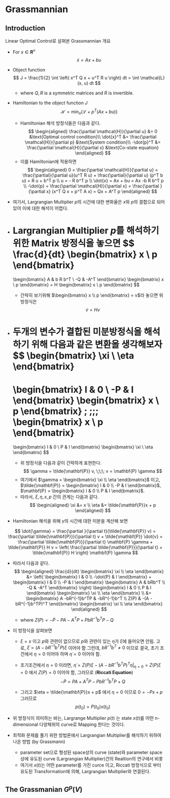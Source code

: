 Grassmannian
====

## Introduction
Linear Optimal Control로 살펴본 Grassmannian 개요

- For $x \in \mathbf{R}^n$ 
    $$
    \dot{x} = Ax + bu
    $$
-  Object function
    $$
    J = \frac{1}{2} \int \left( x^T Q x + u^T R u \right) dt = \int \mathcal{L}(x, u) dt
    $$
    - where $Q, R$ is a symmetric matrices and $R$ is invertible.

- Hamiltonian to the object function $J$
    $$
    \mathcal{H} = \min_{u} \left( \mathcal{L} + p^T (Ax +bu) \right)
    $$
	- Hamiltonian 해석 방정식들은 다음과 같다.
        $$
        \begin{aligned}
        \frac{\partial \mathcal{H}}{\partial u} &= 0 &\text{Optimal control condition}\\
        \dot{x}^T &= \frac{\partial \mathcal{H}}{\partial p} &\text{System condition}\\
        -\dot{p}^T &= \frac{\partial \mathcal{H}}{\partial x} &\text{Co-state equation}
        \end{aligned}
        $$
	- 이를 Hamiltonian에 적용하면
$$
\begin{aligned}
0 = \frac{\partial \mathcal{H}}{\partial u} = \frac{\partial}{\partial u}(u^T R u) + \frac{\partial}{\partial u} (p^T b u) = R u + b^T p \\
u = - R b^T p \\
\dot{x} = Ax + bu = Ax -b R b^T p \\
-\dot{p} = \frac{\partial \mathcal{H}}{\partial x} = \frac{\partial }{\partial x} (x^T Q x + p^T A x) = Qx + A^T p  
\end{aligned}
$$

- 여기서, Largrangian Multiplier $p$의 시간에 대한 변화율은 $x$와 $p$의 결합으로 되어 있어 이에 대한 해석이 어렵다.
- Largrangian Multiplier $p$를 해석하기 위한 Matrix 방정식을 놓으면
    $$
    \frac{d}{dt} 
    \begin{bmatrix} 
    x \\ p
    \end{bmatrix}
    = 
    \begin{bmatrix} 
    A & b R b^T \\ -Q & -A^T
    \end{bmatrix}
    \begin{bmatrix} 
    x \\ p
    \end{bmatrix}
    = H 
    \begin{bmatrix} 
    x \\ p
    \end{bmatrix}
    $$
	- 간략히 보기위해 $\begin{bmatrix} x \\ p  \end{bmatrix} = v$라 놓으면 위 방정식은 
        $$
        \dot{v} = H v
        $$
- **두개의 변수가 결합된 미분방정식을 해석 하기 위해 다음과 같은 변환을 생각해보자**
    $$
    \begin{bmatrix}
    \xi \\ \eta
    \end{bmatrix}
    =
    \begin{bmatrix}
    I & 0 \\ -P & I
    \end{bmatrix}
    \begin{bmatrix}
    x \\ p
    \end{bmatrix}
    ; \;\;\;
    \begin{bmatrix}
    x \\ p
    \end{bmatrix}
    = 
    \begin{bmatrix}
    I & 0 \\ P & I
    \end{bmatrix}
    \begin{bmatrix}
    \xi \\ \eta
    \end{bmatrix}
    $$
	- 위 방정식을 다음과 같이 간략하게 표현한다.
        $$
        \gamma = \tilde{\mathbf{P}} v, \;\;\; v = \mathbf{P} \gamma
        $$
	- 여기에서 $\gamma = \begin{bmatrix} \xi \\ \eta \end{bmatrix}$ 이고, $\tilde{\mathbf{P}} = \begin{bmatrix} I & 0 \\ -P & I \end{bmatrix}$, $\mathbf{P} = \begin{bmatrix} I & 0 \\ P & I \end{bmatrix}$. 
	- 따라서, $\xi, \eta, x, p$ 간의 관계는 다음과 같다. 
        $$
        \begin{aligned}
        \xi  &= x \\
        \eta &= \tilde{\mathbf{P}}x + p
        \end{aligned}
        $$

- Hamiltonian 해석을 위해 $\gamma$의 시간에 대한 미분을 계산해 보면 

$$
\dot{\gamma} = \frac{\partial }{\partial t}(\tilde{\mathbf{P}} v) = \frac{\partial \tilde{\mathbf{P}}}{\partial t} v + \tilde{\mathbf{P}} \dot{v} = \frac{\partial \tilde{\mathbf{P}}}{\partial t} \mathbf{P} \gamma + \tilde{\mathbf{P}} H v = \left( \frac{\partial \tilde{\mathbf{P}}}{\partial t} + \tilde{\mathbf{P}} H \right) \mathbf{P} \gamma 
$$

- 따라서 다음과 같다.
    $$
    \begin{aligned}
    \frac{d}{dt}
    \begin{bmatrix}
    \xi \\ \eta
    \end{bmatrix}
    &= \left(   
    \begin{bmatrix}
    I & 0 \\ -\dot{P} & I
    \end{bmatrix}
    + 
    \begin{bmatrix}
    I & 0 \\ -P & I
    \end{bmatrix}
    \begin{bmatrix}
    A & bRb^T \\ -Q & -A^T
    \end{bmatrix}
    \right)
    \begin{bmatrix}
    I & 0 \\ P & I
    \end{bmatrix}
    \begin{bmatrix}
    \xi \\ \eta
    \end{bmatrix} \\
    &= 
    \begin{bmatrix}
    A -bR^{-1}b^TP & -bR^{-1}b^T \\
    Z(P) & -(A - bR^{-1}b^TP)^T
    \end{bmatrix} 
    \begin{bmatrix}
    \xi \\ \eta
    \end{bmatrix} 
    \end{aligned}
    $$
    - where $Z(P) = - \dot{P} - PA - A^T P + P bR^{-1}b^T P - Q$

- 이 방정식을 살펴보면
	- $\xi = x$ 이고 $p$와 관련이 없으므로 $p$와 관련이 있는 $\eta$가 $\dot{\xi}$에 들어오면 안됨. 고로, $\dot{\xi} = (A - bR^{-1}b^T P)\xi$ 이어야 함 그런데, $b R^{-1}b^T \neq 0$ 이므로 결국, 초기 조건에서 $\eta = 0$ 이어야 하며 $\dot{\eta} = 0$ 이어야 함.
	- 초기조건에서 $\eta = 0$ 이라면, $\dot{\eta} = Z(P) \xi - (A - bR^{-1}b^TP)^T \eta |_{\eta = 0} = Z(P) \xi = 0$ 에서 $Z(P) = 0$ 이어야 함, 그러므로 (**Riccati Equation**)
    $$
    -\dot{P} = PA + A^T P - P b R^{-1} b^T P + Q 
    $$
    
    - 그리고 $\eta = \tilde{\mathbf{P}}x + p$ 에서 $\eta = 0$ 이므로 $0 = -Px + p$ 그러므로
        $$
        p(t_0) = P(t_0) x(t_0)
        $$

- 위 방정식이 의미하는 바는, Largrange Multiplier $p(t)$ 는 state $x(t)$를 어떤 n-dimensional 다양체위의 curve로 Mapping 한다는 것이다. 
- 최적화 문제를 풀기 위한 방법론에서 Largrangian Multiplier를 해석하기 위하여 나온 방법 (by Grassmann) 
	- parameter set으로 형성된 space상의 curve (state)와 parameter space상에 유도된 curve (Largrangian Multiplier)간의 Realtion의 연구에서 비롯 
	- 여기서 $x(t)$는 어떤 parameter를 가진 curce 이고, Riccati 방정식으로 부터 유도된 Transformation에 의해, Largrangian Multiplier와 연결된다.

## The Grassmanian $G^p(V)$
